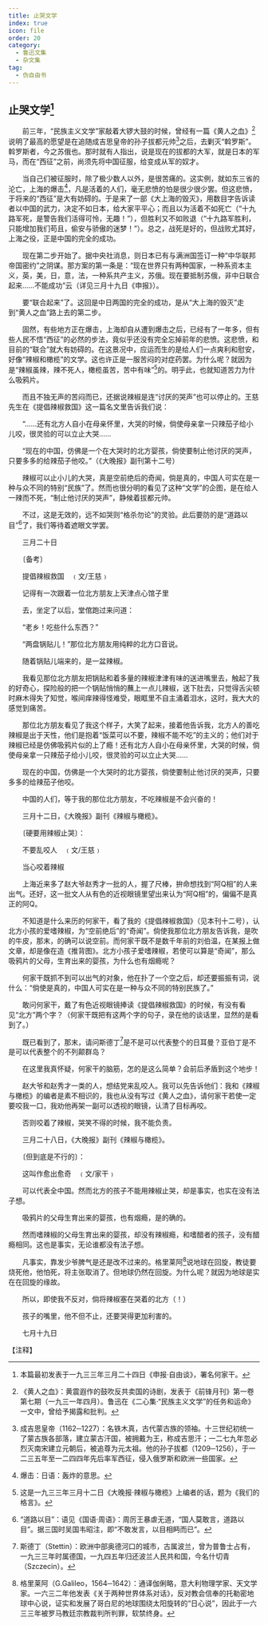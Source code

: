 ```yaml
---
title: 止哭文学
index: true
icon: file
order: 20
category:
  - 鲁迅文集
  - 杂文集
tag:  
  - 伪自由书
---
```


## 止哭文学[^①]

　　前三年，“民族主义文学”家敲着大锣大鼓的时候，曾经有一篇《黄人之血》[^②]说明了最高的愿望是在追随成吉思皇帝的孙子拔都元帅[^③]之后，去剿灭“斡罗斯”。斡罗斯者，今之苏俄也。那时就有人指出，说是现在的拔都的大军，就是日本的军马，而在“西征”之前，尚须先将中国征服，给变成从军的奴才。

　　当自己们被征服时，除了极少数人以外，是很苦痛的。这实例，就如东三省的沦亡，上海的爆击[^④]，凡是活着的人们，毫无悲愤的怕是很少很少罢。但这悲愤，于将来的“西征”是大有妨碍的。于是来了一部《大上海的毁灭》，用数目字告诉读者以中国的武力，决定不如日本，给大家平平心；而且以为活着不如死亡（“十九路军死，是警告我们活得可怜，无趣！”），但胜利又不如败退（“十九路军胜利，只能增加我们苟且，偷安与骄傲的迷梦！”）。总之，战死是好的，但战败尤其好，上海之役，正是中国的完全的成功。

　　现在第二步开始了。据中央社消息，则日本已有与满洲国签订一种“中华联邦帝国密约”之阴谋。那方案的第一条是：“现在世界只有两种国家，一种系资本主义，英，美，日，意，法，一种系共产主义，苏俄。现在要抵制苏俄，非中日联合起来……不能成功”云（详见三月十九日《申报》）。

　　要“联合起来”了。这回是中日两国的完全的成功，是从“大上海的毁灭”走到“黄人之血”路上去的第二步。

　　固然，有些地方正在爆击，上海却自从遭到爆击之后，已经有了一年多，但有些人民不悟“西征”的必然的步法，竟似乎还没有完全忘掉前年的悲愤。这悲愤，和目前的“联合”就大有妨碍的。在这景况中，应运而生的是给人们一点爽利和慰安，好像“辣椒和橄榄”的文学。这也许正是一服苦闷的对症药罢。为什么呢？就因为是“辣椒虽辣，辣不死人，橄榄虽苦，苦中有味”[^⑤]的。明乎此，也就知道苦力为什么吸鸦片。

　　而且不独无声的苦闷而已，还据说辣椒是连“讨厌的哭声”也可以停止的。王慈先生在《提倡辣椒救国》这一篇名文里告诉我们说：

　　“……还有北方人自小在母亲怀里，大哭的时候，倘使母亲拿一只辣茄子给小儿咬，很灵验的可以立止大哭……

　　“现在的中国，仿佛是一个在大哭时的北方婴孩，倘使要制止他讨厌的哭声，只要多多的给辣茄子他咬。”（《大晚报》副刊第十二号）

　　辣椒可以止小儿的大哭，真是空前绝后的奇闻，倘是真的，中国人可实在是一种与众不同的特别“民族”了。然而也很分明的看见了这种“文学”的企图，是在给人一辣而不死，“制止他讨厌的哭声”，静候着拔都元帅。

　　不过，这是无效的，远不如哭则“格杀勿论”的灵验。此后要防的是“道路以目”[^⑥]了，我们等待着遮眼文学罢。

　　三月二十日

　　〔备考〕

　　提倡辣椒救国　﹙文/王慈﹚

　　记得有一次跟着一位北方朋友上天津点心馆子里

　　去，坐定了以后，堂倌跑过来问道：

　　“老乡！吃些什么东西？”

　　“两盘锅贴儿！”那位北方朋友用纯粹的北方口音说。

　　随着锅贴儿端来的，是一盆辣椒。

　　我看见那位北方朋友把锅贴和着多量的辣椒津津有味的送进嘴里去，触起了我的好奇心，探险般的把一个锅贴悄悄的蘸上一点儿辣椒，送下肚去，只觉得舌尖顿时麻木得失了知觉，喉间痒辣得怪难受，眼眶里不自主涌着泪水，这时，我大大的感觉到痛苦。

　　那位北方朋友看见了我这个样子，大笑了起来，接着他告诉我，北方人的善吃辣椒是出于天性，他们是抱着“饭菜可以不要，辣椒不能不吃”的主义的；他们对于辣椒已经是仿佛吸鸦片似的上了瘾！还有北方人自小在母亲怀里，大哭的时候，倘使母亲拿一只辣茄子给小儿咬，很灵验的可以立止大哭……

　　现在的中国，仿佛是一个大哭时的北方婴孩，倘使要制止他讨厌的哭声，只要多多的给辣茄子他咬。

　　中国的人们，等于我的那位北方朋友，不吃辣椒是不会兴奋的！

　　三月十二日，《大晚报》副刊《辣椒与橄榄》。

　　〔硬要用辣椒止哭〕：

　　不要乱咬人　﹙文/王慈﹚

　　当心咬着辣椒

　　上海近来多了赵大爷赵秀才一批的人，握了尺棒，拚命想找到“阿Q相”的人来出气。还好，这一批文人从有色的近视眼镜里望出来认为“阿Q相”的，偏偏不是真正的阿Q。

　　不知道是什么来历的何家干，看了我的《提倡辣椒救国》（见本刊十二号），认北方小孩的爱嗜辣椒，为“空前绝后”的“奇闻”。倘使我那位北方朋友告诉我，是吹的牛皮，那末，的确可以说空前。而何家干既不是数千年前的刘伯温，在某报上做文章，却是像在造《推背图》。北方小孩子爱嗜辣椒，若使可以算是“奇闻”，那么吸鸦片的父母，生育出来的婴孩，为什么也有烟瘾呢？

　　何家干既抓不到可以出气的对象，他在扑了一个空之后，却还要振振有词，说什么：“倘使是真的，中国人可实在是一种与众不同的特别民族了。”

　　敢问何家干，戴了有色近视眼镜捧读《提倡辣椒救国》的时候，有没有看见“北方”两个字？（何家干既把有这两个字的句子，录在他的谈话里，显然的是看到了。）

　　既已看到了，那末，请问斯德丁[^⑦]是不是可以代表整个的日耳曼？亚伯丁是不是可以代表整个的不列颠群岛？

　　在这里我真怀疑，何家干的脑筋，怎的是这么简单？会前后矛盾到这个地步！

　　赵大爷和赵秀才一类的人，想结党来乱咬人。我可以先告诉他们：我和《辣椒与橄榄》的编者是素不相识的，我也从没有写过《黄人之血》，请何家干若使一定要咬我一口，我劝他再架一副可以透视的眼镜，认清了目标再咬。

　　否则咬着了辣椒，哭笑不得的时候，我不能负责。

　　三月二十八日，《大晚报》副刊《辣椒与橄榄》。

　　〔但到底是不行的〕：

　　这叫作愈出愈奇　﹙文/家干﹚

　　可以代表全中国。然而北方的孩子不能用辣椒止哭，却是事实，也实在没有法子想。

　　吸鸦片的父母生育出来的婴孩，也有烟瘾，是的确的。

　　然而嗜辣椒的父母生育出来的婴孩，却没有辣椒瘾，和嗜醋者的孩子，没有醋瘾相同。这也是事实，无论谁都没有法子想。

　　凡事实，靠发少爷脾气是还是改不过来的。格里莱阿[^⑧]说地球在回旋，教徒要烧死他，他怕死，将主张取消了。但地球仍然在回旋。为什么呢？就因为地球是实在在回旋的缘故。

　　所以，即使我不反对，倘将辣椒塞在哭着的北方（！）

　　孩子的嘴里，他不但不止，还要哭得更加利害的。

　　七月十九日

【注释】

[^①]:本篇最初发表于一九三三年三月二十四日《申报·自由谈》，署名何家干。

[^②]:《黄人之血》：黄震遐作的鼓吹反共卖国的诗剧，发表于《前锋月刊》第一卷第七期（一九三一年四月）。鲁迅在《二心集·“民族主义文学”的任务和运命》一文中，曾给予揭露和批判。

[^③]:成吉思皇帝（1162─1227）：名铁木真，古代蒙古族的领袖。十三世纪初统一了蒙古族各部落，建立蒙古汗国，被拥戴为王，称成吉思汗；一二七九年忽必烈灭南宋建立元朝后，被追尊为元太祖。他的孙子拔都（1209─1256），于一二三五年至一二四四年先后率军西征，侵入俄罗斯和欧洲一些国家。

[^④]:爆击：日语：轰炸的意思。

[^⑤]:这是一九三三年三月十二日《大晚报·辣椒与橄榄》上编者的话，题为《我们的格言》。

[^⑥]:“道路以目”：语见《国语·周语》：周厉王暴虐无道，“国人莫敢言，道路以目”。据三国时吴国韦昭注，即“不敢发言，以目相眄而已”。

[^⑦]:斯德丁（Stettin）：欧洲中部奥德河口的城市，古属波兰，曾为普鲁士占有，一九三三年时属德国，一九四五年归还波兰人民共和国，今名什切青（Szczecin）。

[^⑧]:格里莱阿（G.Galileo，1564─1642）：通译伽俐略，意大利物理学家、天文学家。一六三二年他发表《关于两种世界体系对话》，反对教会信奉的托勒密地球中心说，证实和发展了哥白尼的地球围绕太阳旋转的“日心说”，因此于一六三三年被罗马教廷宗教裁判所判罪，软禁终身。
